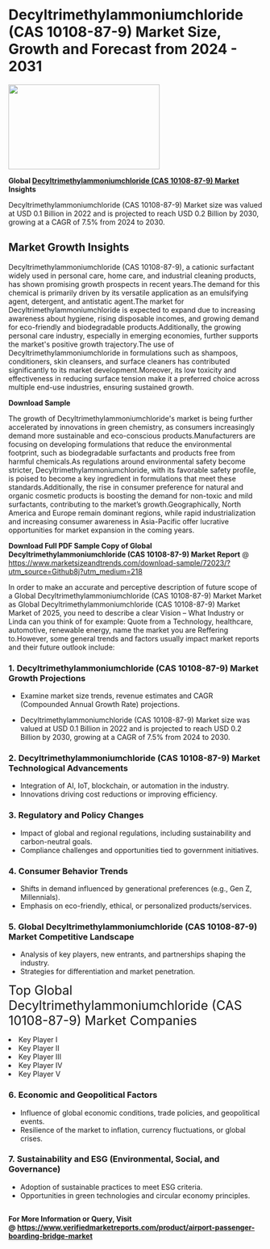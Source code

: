 <H1>Decyltrimethylammoniumchloride (CAS 10108-87-9) Market Size, Growth and Forecast from 2024 - 2031</H1><img class="aligncenter size-medium wp-image-584254" src="https://thirdeyenews.in/wp-content/uploads/2024/09/Global-Market-Research-300x168.jpeg" alt="" width="300" height="168" /><p><strong>Global&nbsp;<a href="https://www.marketsizeandtrends.com/download-sample/72023/?utm_source=Github8j?utm_medium=218">Decyltrimethylammoniumchloride (CAS 10108-87-9) Market</a> Insights</strong></p><p>Decyltrimethylammoniumchloride (CAS 10108-87-9) Market size was valued at USD 0.1 Billion in 2022 and is projected to reach USD 0.2 Billion by 2030, growing at a CAGR of 7.5% from 2024 to 2030.</p><p><h2>Market Growth Insights</h2> <p>Decyltrimethylammoniumchloride (CAS 10108-87-9), a cationic surfactant widely used in personal care, home care, and industrial cleaning products, has shown promising growth prospects in recent years.The demand for this chemical is primarily driven by its versatile application as an emulsifying agent, detergent, and antistatic agent.The market for Decyltrimethylammoniumchloride is expected to expand due to increasing awareness about hygiene, rising disposable incomes, and growing demand for eco-friendly and biodegradable products.Additionally, the growing personal care industry, especially in emerging economies, further supports the market's positive growth trajectory.The use of Decyltrimethylammoniumchloride in formulations such as shampoos, conditioners, skin cleansers, and surface cleaners has contributed significantly to its market development.Moreover, its low toxicity and effectiveness in reducing surface tension make it a preferred choice across multiple end-use industries, ensuring sustained growth.</p> <p><strong>Download Sample</strong></p> <p>The growth of Decyltrimethylammoniumchloride's market is being further accelerated by innovations in green chemistry, as consumers increasingly demand more sustainable and eco-conscious products.Manufacturers are focusing on developing formulations that reduce the environmental footprint, such as biodegradable surfactants and products free from harmful chemicals.As regulations around environmental safety become stricter, Decyltrimethylammoniumchloride, with its favorable safety profile, is poised to become a key ingredient in formulations that meet these standards.Additionally, the rise in consumer preference for natural and organic cosmetic products is boosting the demand for non-toxic and mild surfactants, contributing to the market’s growth.Geographically, North America and Europe remain dominant regions, while rapid industrialization and increasing consumer awareness in Asia-Pacific offer lucrative opportunities for market expansion in the coming years.</p> <p><span class=""><strong>Download Full PDF Sample Copy of Global Decyltrimethylammoniumchloride (CAS 10108-87-9) Market Report</strong> @ <a href="https://www.marketsizeandtrends.com/download-sample/72023/?utm_source=Github8j?utm_medium=218" target="_blank">https://www.marketsizeandtrends.com/download-sample/72023/?utm_source=Github8j?utm_medium=218</a></span></p><p>In order to make an accurate and perceptive description of future scope of a Global&nbsp;Decyltrimethylammoniumchloride (CAS 10108-87-9) Market Market as Global&nbsp;Decyltrimethylammoniumchloride (CAS 10108-87-9) Market Market of 2025, you need to describe a clear Vision &ndash; What Industry or Linda can you think of for example: Quote from a Technology, healthcare, automotive, renewable energy, name the market you are Reffering to.However, some general trends and factors usually impact market reports and their future outlook include:</p><h3>1.&nbsp;<strong>Decyltrimethylammoniumchloride (CAS 10108-87-9) Market Growth Projections</strong></h3><ul><li>Examine market size trends, revenue estimates and CAGR (Compounded Annual Growth Rate) projections.</li><li><p>Decyltrimethylammoniumchloride (CAS 10108-87-9) Market size was valued at USD 0.1 Billion in 2022 and is projected to reach USD 0.2 Billion by 2030, growing at a CAGR of 7.5% from 2024 to 2030.</p></li></ul><h3>2.&nbsp;<strong>Decyltrimethylammoniumchloride (CAS 10108-87-9) Market Technological Advancements</strong></h3><ul><li>Integration of AI, IoT, blockchain, or automation in the industry.</li><li>Innovations driving cost reductions or improving efficiency.</li></ul><h3>3.&nbsp;<strong>Regulatory and Policy Changes</strong></h3><ul><li>Impact of global and regional regulations, including sustainability and carbon-neutral goals.</li><li>Compliance challenges and opportunities tied to government initiatives.</li></ul><h3>4.&nbsp;<strong>Consumer Behavior Trends</strong></h3><ul><li>Shifts in demand influenced by generational preferences (e.g., Gen Z, Millennials).</li><li>Emphasis on eco-friendly, ethical, or personalized products/services.</li></ul><h3>5.&nbsp;<strong>Global Decyltrimethylammoniumchloride (CAS 10108-87-9) Market Competitive Landscape</strong></h3><ul><li>Analysis of key players, new entrants, and partnerships shaping the industry.</li><li>Strategies for differentiation and market penetration.</li></ul><p data-pm-slice="1 1 []"><span style="color: inherit; font-family: inherit; font-size: 25px;">Top Global Decyltrimethylammoniumchloride (CAS 10108-87-9) Market Companies</span></p><div class="" data-test-id=""><p><li>Key Player I</li><li> Key Player II</li><li> Key Player III</li><li> Key Player IV</li><li> Key Player V</li></p></div><h3>6.&nbsp;<strong>Economic and Geopolitical Factors</strong></h3><ul><li>Influence of global economic conditions, trade policies, and geopolitical events.</li><li>Resilience of the market to inflation, currency fluctuations, or global crises.</li></ul><h3>7.&nbsp;<strong>Sustainability and ESG (Environmental, Social, and Governance)</strong></h3><ul><li>Adoption of sustainable practices to meet ESG criteria.</li><li>Opportunities in green technologies and circular economy principles.</li></ul><h2><strong style="font-size: 14px;">For More Information or Query, Visit @&nbsp;</strong><a style="background-color: #ffffff; font-size: 14px;" href="https://www.marketsizeandtrends.com/report/decyltrimethylammoniumchloride-cas-10108-87-9-market/" target="_blank">https://www.verifiedmarketreports.com/product/airport-passenger-boarding-bridge-market</a></h2>